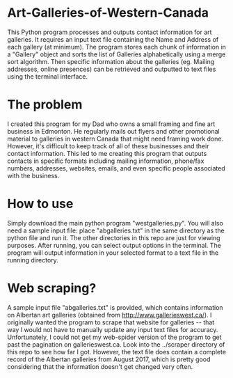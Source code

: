# Art-Galleries-of-Western-Canada
This Python program processes and outputs contact information for art galleries. It requires an input text file containing the Name and Address of each gallery (at minimum). The program stores each chunk of information in a "Gallery" object and sorts the list of Galleries alphabetically using a merge sort algorithm. Then specific information about the galleries (eg. Mailing addresses, online presences) can be retrieved and outputted to text files using the terminal interface.

# The problem
I created this program for my Dad who owns a small framing and fine art business in Edmonton. He regularly mails out flyers and other promotional material to galleries in western Canada that might need framing work done. However, it's difficult to keep track of all of these businesses and their contact information. This led to me creating this program that outputs contacts in specific formats including mailing information, phone/fax numbers, addresses, websites, emails, and even specific people associated with the business.

# How to use
Simply download the main python program "westgalleries.py". You will also need a sample input file: place "abgalleries.txt" in the same directory as the python file and run it. The other directories in this repo are just for viewing purposes.
After running, you can select output options in the terminal. The program will output information in your selected format to a text file in the running directory.

# Web scraping?
A sample input file "abgalleries.txt" is provided, which contains information on Albertan art galleries (obtained from http://www.gallerieswest.ca/). I originally wanted the program to scrape that website for galleries -- that way I would not have to manually update any input text files for accuracy. Unfortunately, I could not get my web-spider version of the program to get past the pagination on gallerieswest.ca. Look into the ../scraper directory of this repo to see how far I got.
However, the text file does contain a complete record of the Albertan galleries from August 2017, which is pretty good considering that the information doesn't get changed very often.
